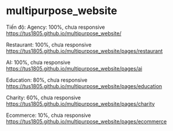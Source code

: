 # multipurpose_website
Tiến độ: 
Agency: 100%, chưa responsive 
https://tus1805.github.io/multipurpose_website/

Restaurant: 100%, chưa responsive 
https://tus1805.github.io/multipurpose_website/pages/restaurant

AI: 100%, chưa responsive 
https://tus1805.github.io/multipurpose_website/pages/ai

Education: 80%, chưa responsive 
https://tus1805.github.io/multipurpose_website/pages/education

Charity: 60%, chưa responsive 
https://tus1805.github.io/multipurpose_website/pages/charity

Ecommerce: 10%, chưa responsive 
https://tus1805.github.io/multipurpose_website/pages/ecommerce

